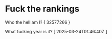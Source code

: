 # Fuck the rankings

Who the hell am I?
{ 32577266 }

What fucking year is it?
[ 2025-03-24T01:46:40Z ]
